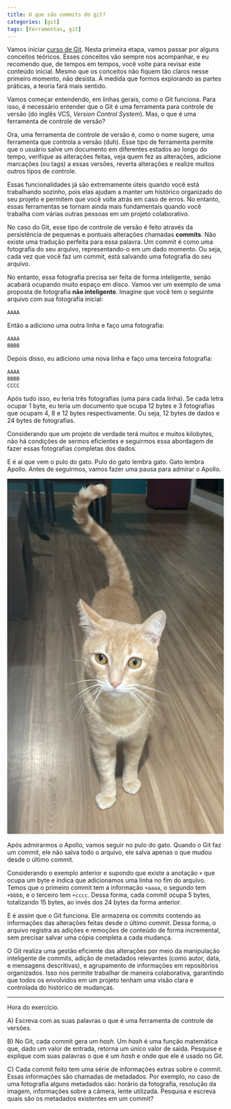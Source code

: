 ```yaml
---
title: O que são commits do git?
categories: [git]
tags: [Ferramentas, git]
---
```


Vamos iniciar [curso de Git](/posts/introducao_curso_git). Nesta primeira etapa, vamos passar por alguns conceitos teóricos. Esses conceitos vão sempre nos acompanhar, e eu recomendo que, de tempos em tempos, você volte para revisar este conteúdo inicial. Mesmo que os conceitos não fiquem tão claros nesse primeiro momento, não desista. À medida que formos explorando as partes práticas, a teoria fará mais sentido.

Vamos começar entendendo, em linhas gerais, como o Git funciona. Para isso, é necessário entender que o Git é uma ferramenta para controle de versão (do inglês VCS, *Version Control System*). Mas, o que é uma ferramenta de controle de versão?

Ora, uma ferramenta de controle de versão é, como o nome sugere, uma ferramenta que controla a versão (duh). Esse tipo de ferramenta permite que o usuário salve um documento em diferentes estados ao longo do tempo, verifique as alterações feitas, veja quem fez as alterações, adicione marcações (ou tags) a essas versões, reverta alterações e realize muitos outros tipos de controle.

Essas funcionalidades já são extremamente úteis quando você está trabalhando sozinho, pois elas ajudam a manter um histórico organizado do seu projeto e permitem que você volte atrás em caso de erros. No entanto, essas ferramentas se tornam ainda mais fundamentais quando você trabalha com várias outras pessoas em um projeto colaborativo.

No caso do Git, esse tipo de controle de versão é feito através da persistência de pequenas e pontuais alterações chamadas **commits**. Não existe uma tradução perfeita para essa palavra. Um commit é como uma fotografia do seu arquivo, representando-o em um dado momento. Ou seja, cada vez que você faz um commit, está salvando uma fotografia do seu arquivo.

No entanto, essa fotografia precisa ser feita de forma inteligente, senão acabará ocupando muito espaço em disco. Vamos ver um exemplo de uma proposta de fotografia **não inteligente**. Imagine que você tem o seguinte arquivo com sua fotografia inicial:

```
AAAA
```

Então a adiciono uma outra linha e faço uma fotografia:

```
AAAA
BBBB
```

Depois disso, eu adiciono uma nova linha e faço uma terceira fotografia:

```
AAAA
BBBB
CCCC
```

Após tudo isso, eu teria três fotografias (uma para cada linha). Se cada letra ocupar 1 byte, eu teria um documento que ocupa 12 bytes e 3 fotografias que ocupam 4, 8 e 12 bytes respectivamente. Ou seja, 12 bytes de dados e 24 bytes de fotografias.

Considerando que um projeto de verdade terá muitos e muitos kilobytes, não há condições de sermos eficientes e seguirmos essa abordagem de fazer essas fotografias completas dos dados.

E é aí que vem o pulo do gato. Pulo do gato lembra gato. Gato lembra Apollo. Antes de seguirmos, vamos fazer uma pausa para admirar o Apollo. 

![Alt apollo encarand](/images/apollo_encarando.jpeg)

Após admirarmos o Apollo, vamos seguir no pulo do gato. Quando o Git faz um commit, ele não salva todo o arquivo, ele salva apenas o que mudou desde o último commit.

Considerando o exemplo anterior e supondo que existe a anotação `+` que ocupa um byte e indica que adicionamos uma linha no fim do arquivo. Temos que o primeiro commit tem a informação `+aaaa`, o segundo tem `+bbbb`, e o terceiro tem `+cccc`. Dessa forma, cada commit ocupa 5 bytes, totalizando 15 bytes, ao invés dos 24 bytes da forma anterior.

E é assim que o Git funciona. Ele armazena os commits contendo as informações das alterações feitas desde o último commit. Dessa forma, o arquivo registra as adições e remoções de conteúdo de forma incremental, sem precisar salvar uma cópia completa a cada mudança.

O Git realiza uma gestão eficiente das alterações por meio da manipulação inteligente de commits, adição de metadados relevantes (como autor, data, e mensagens descritivas), e agrupamento de informações em repositórios organizados. Isso nos permite trabalhar de maneira colaborativa, garantindo que todos os envolvidos em um projeto tenham uma visão clara e controlada do histórico de mudanças. 

---
Hora do exercício.

A) Escreva com as suas palavras o que é uma ferramenta de controle de versões.

B) No Git, cada commit gera um *hash*. Um *hash* é uma função matemática que, dado um valor de entrada, retorna um único valor de saída. Pesquise e explique com suas palavras o que é um *hash* e onde que ele é usado no Git.

C) Cada commit feito tem uma série de informações extras sobre o commit. Essas informações são chamadas de metadados. Por exemplo, no caso de uma fotografia alguns metadados são: horário da fotografia, resolução da imagem, informações sobre a câmera, lente utilizada. Pesquisa e escreva quais são os metadados existentes em um commit?